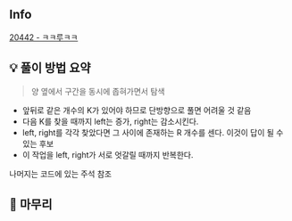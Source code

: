 ## Info
[20442 - ㅋㅋ루ㅋㅋ](https://www.acmicpc.net/problem/20442)

## 💡 풀이 방법 요약
> 양 옆에서 구간을 동시에 좁혀가면서 탐색
- 앞뒤로 같은 개수의 K가 있어야 하므로 단방향으로 풀면 어려울 것 같음
- 다음 K를 찾을 때까지 left는 증가, right는 감소시킨다.
- left, right를 각각 찾았다면 그 사이에 존재하는 R 개수를 센다. 이것이 답이 될 수 있는 후보
- 이 작업을 left, right가 서로 엇갈릴 때까지 반복한다.

나머지는 코드에 있는 주석 참조

## 🙂 마무리
